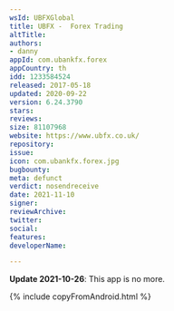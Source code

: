 ```yaml
---
wsId: UBFXGlobal
title: UBFX -  Forex Trading
altTitle: 
authors:
- danny
appId: com.ubankfx.forex
appCountry: th
idd: 1233584524
released: 2017-05-18
updated: 2020-09-22
version: 6.24.3790
stars: 
reviews: 
size: 81107968
website: https://www.ubfx.co.uk/
repository: 
issue: 
icon: com.ubankfx.forex.jpg
bugbounty: 
meta: defunct
verdict: nosendreceive
date: 2021-11-10
signer: 
reviewArchive: 
twitter: 
social: 
features: 
developerName: 

---
```


**Update 2021-10-26**: This app is no more.

{% include copyFromAndroid.html %}
